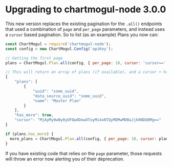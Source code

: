 # Upgrading to chartmogul-node 3.0.0

This new version replaces the existing pagination for the `.all()` endpoints that used a combination of `page` and `per_page` parameters, and instead uses a `cursor` based pagination. So to list (as an example) Plans you now can:

```javascript
const ChartMogul = require('chartmogul-node');
const config = new ChartMogul.Config('apiKey');

// Getting the first page
plans = ChartMogul.Plan.all(config, { per_page: 10, cursor: 'cursor==' })

// This will return an array of plans (if available), and a cursor + has_more fields
{
    "plans": [
        {
            "uuid": "some_uuid",
            "data_source_uuid": "some_uuid",
            "name": "Master Plan"
        }
    ],
    "has_more": true,
    "cursor": "MjAyMy0wNy0yOFQwODowOToyMi4xNTQyMDMwMDBaJjk0NDQ0Mg=="
}

if (plans.has_more) {
  more_plans = ChartMogul.Plan.all(config, { per_page: 10, cursor: plans.cursor })
}
```

If you have existing code that relies on the `page` parameter, those requests will throw an error now alerting you of their deprecation.
